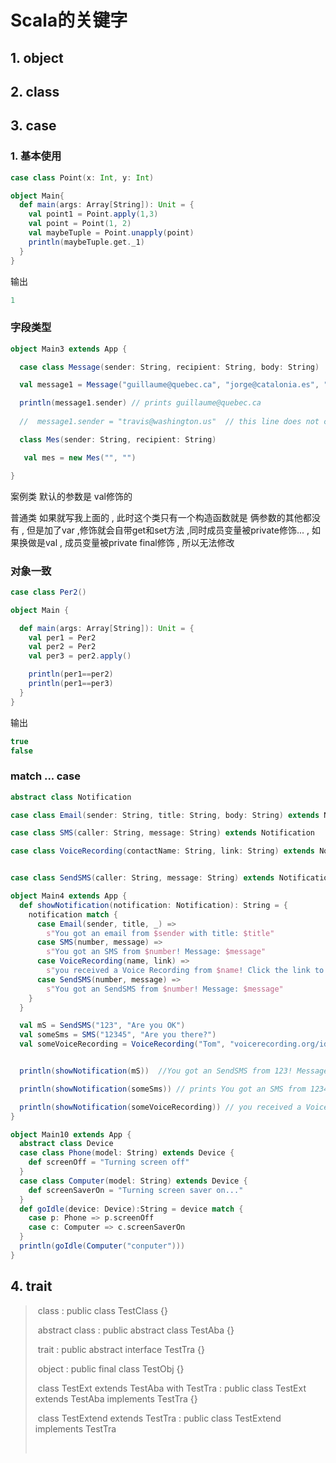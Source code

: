 # Scala的关键字

## 1. object

## 2. class

## 3. case

### 1. 基本使用

```scala
case class Point(x: Int, y: Int)

object Main{
  def main(args: Array[String]): Unit = {
    val point1 = Point.apply(1,3)
    val point = Point(1, 2)
    val maybeTuple = Point.unapply(point)
    println(maybeTuple.get._1)  
  }
}
```

输出

```scala
1
```



### 字段类型

```scala
object Main3 extends App {

  case class Message(sender: String, recipient: String, body: String)

  val message1 = Message("guillaume@quebec.ca", "jorge@catalonia.es", "Ça va ?")

  println(message1.sender) // prints guillaume@quebec.ca
  
  //  message1.sender = "travis@washington.us"  // this line does not compile

  class Mes(sender: String, recipient: String)

   val mes = new Mes("", "")

}
```

案例类  默认的参数是 val修饰的

普通类  如果就写我上面的 , 此时这个类只有一个构造函数就是 俩参数的其他都没有  , 但是加了var ,修饰就会自带get和set方法 ,同时成员变量被private修饰... , 如果换做是val , 成员变量被private final修饰 , 所以无法修改 



### 对象一致

```scala
case class Per2()

object Main {

  def main(args: Array[String]): Unit = {
    val per1 = Per2
    val per2 = Per2
    val per3 = per2.apply()

    println(per1==per2)
    println(per1==per3)
  }
}
```

输出

```java
true
false
```



### match ... case

```scala
abstract class Notification

case class Email(sender: String, title: String, body: String) extends Notification

case class SMS(caller: String, message: String) extends Notification

case class VoiceRecording(contactName: String, link: String) extends Notification


case class SendSMS(caller: String, message: String) extends Notification

object Main4 extends App {
  def showNotification(notification: Notification): String = {
    notification match {
      case Email(sender, title, _) =>
        s"You got an email from $sender with title: $title"
      case SMS(number, message) =>
        s"You got an SMS from $number! Message: $message"
      case VoiceRecording(name, link) =>
        s"you received a Voice Recording from $name! Click the link to hear it: $link"
      case SendSMS(number, message) =>
        s"You got an SendSMS from $number! Message: $message"
    }
  }

  val mS = SendSMS("123", "Are you OK")
  val someSms = SMS("12345", "Are you there?")
  val someVoiceRecording = VoiceRecording("Tom", "voicerecording.org/id/123")


  println(showNotification(mS))  //You got an SendSMS from 123! Message: Are you OK

  println(showNotification(someSms)) // prints You got an SMS from 12345! Message: Are you there?

  println(showNotification(someVoiceRecording)) // you received a Voice Recording from Tom! Click the link to hear it: voicerecording.org/id/123
}
```



```scala
object Main10 extends App {
  abstract class Device
  case class Phone(model: String) extends Device {
    def screenOff = "Turning screen off"
  }
  case class Computer(model: String) extends Device {
    def screenSaverOn = "Turning screen saver on..."
  }
  def goIdle(device: Device):String = device match {
    case p: Phone => p.screenOff
    case c: Computer => c.screenSaverOn
  }
  println(goIdle(Computer("conputer")))
}
```







## 4. trait







> ​	class : public class TestClass {}
>
> ​	abstract class : public abstract class TestAba {}
>
> ​	trait :   public abstract interface TestTra {}
>
> ​	object  : public final class TestObj {}
>
> ​	class TestExt extends TestAba with TestTra :    public class TestExt extends TestAba implements TestTra {}
>
> ​	class TestExtend extends TestTra :   public class TestExtend implements TestTra
>
> ​	

> 

